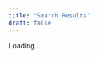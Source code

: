```yaml
---
title: "Search Results"
draft: false
---
```


[//]: # (scripts needed for search to work on load)
<script type="application/javascript" src="/js/jquery/jquery.js"></script>
<script type="application/javascript" src="/js/lunr/lunr.js"></script>
<script type="application/javascript" src="/js/lunr/search.js"></script>

[//]: # (search query and results are populated by search.js)
<p>
    <span id="search-query"></span>
</p>
<div id="search-results">
    Loading...
</div>
